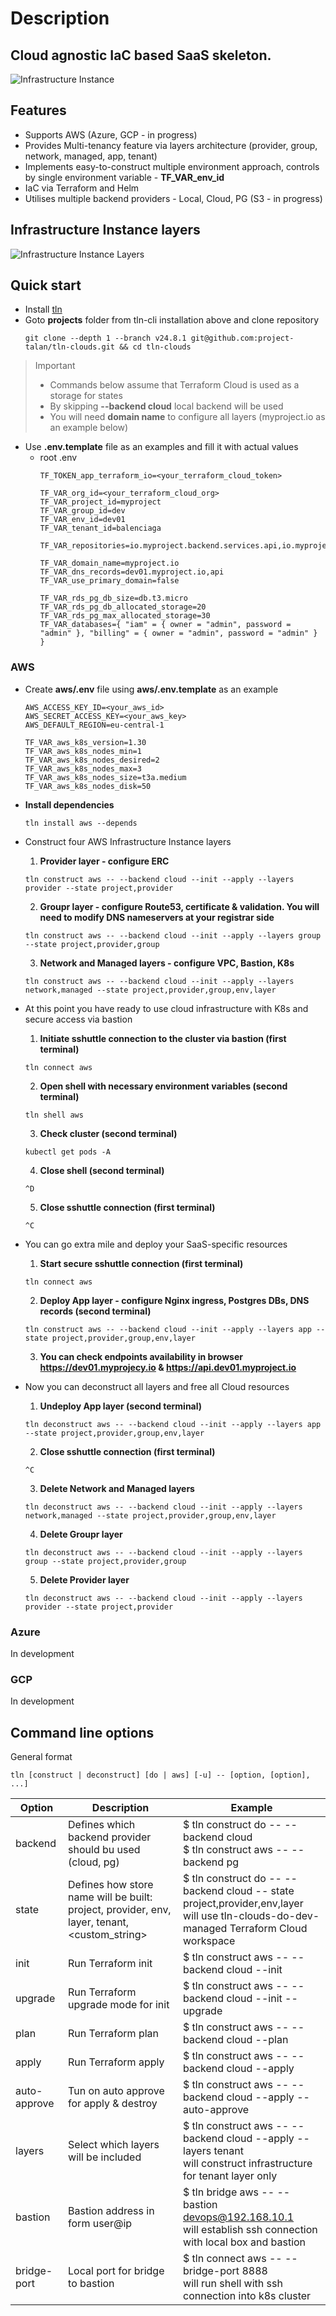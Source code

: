 # Description
## Cloud agnostic IaC based SaaS skeleton.
![Infrastructure Instance](ii.png)

## Features
* Supports AWS (Azure, GCP - in progress)
* Provides Multi-tenancy feature via layers architecture (provider, group, network, managed, app, tenant)
* Implements easy-to-construct multiple environment approach, controls by single environment variable - **TF_VAR_env_id**
* IaC via Terraform and Helm
* Utilises multiple backend providers - Local, Cloud, PG (S3 - in progress)

## Infrastructure Instance layers
![Infrastructure Instance Layers](layers.png)

## Quick start
* Install [tln](https://www.npmjs.com/package/tln-cli)
* Goto **projects** folder from tln-cli installation above and clone repository
  ```
  git clone --depth 1 --branch v24.8.1 git@github.com:project-talan/tln-clouds.git && cd tln-clouds
  ```
> Important<br>
> * Commands below assume that Terraform Cloud is used as a storage for states<br/>
> * By skipping **--backend cloud** local backend will be used<br/>
> * You will need **domain name** to configure all layers (myproject.io as an example below)
* Use **.env.template** file as an examples and fill it with actual values
  * root .env
    ```
    TF_TOKEN_app_terraform_io=<your_terraform_cloud_token>

    TF_VAR_org_id=<your_terraform_cloud_org>
    TF_VAR_project_id=myproject
    TF_VAR_group_id=dev
    TF_VAR_env_id=dev01
    TF_VAR_tenant_id=balenciaga
    
    TF_VAR_repositories=io.myproject.backend.services.api,io.myproject.web.landing

    TF_VAR_domain_name=myproject.io
    TF_VAR_dns_records=dev01.myproject.io,api
    TF_VAR_use_primary_domain=false

    TF_VAR_rds_pg_db_size=db.t3.micro
    TF_VAR_rds_pg_db_allocated_storage=20
    TF_VAR_rds_pg_max_allocated_storage=30
    TF_VAR_databases={ "iam" = { owner = "admin", password = "admin" }, "billing" = { owner = "admin", password = "admin" } }
    ```

### AWS
  * Create **aws/.env** file using **aws/.env.template** as an example
    ```
    AWS_ACCESS_KEY_ID=<your_aws_id>
    AWS_SECRET_ACCESS_KEY=<your_aws_key>
    AWS_DEFAULT_REGION=eu-central-1

    TF_VAR_aws_k8s_version=1.30
    TF_VAR_aws_k8s_nodes_min=1
    TF_VAR_aws_k8s_nodes_desired=2
    TF_VAR_aws_k8s_nodes_max=3
    TF_VAR_aws_k8s_nodes_size=t3a.medium
    TF_VAR_aws_k8s_nodes_disk=50
    ```
* **Install dependencies**
  ```
  tln install aws --depends
  ```
* Construct four AWS Infrastructure Instance layers

  1. **Provider layer - configure ERC**
    ```
    tln construct aws -- --backend cloud --init --apply --layers provider --state project,provider
    ```
  2. **Groupr layer - configure Route53, certificate & validation. You will need to modify DNS nameservers at your registrar side**
    ```
    tln construct aws -- --backend cloud --init --apply --layers group --state project,provider,group
    ```
  3. **Network and Managed layers - configure VPC, Bastion, K8s**
    ```
    tln construct aws -- --backend cloud --init --apply --layers network,managed --state project,provider,group,env,layer
    ```
* At this point you have ready to use cloud infrastructure with K8s and secure access via bastion
  
  1. **Initiate sshuttle connection to the cluster via bastion (first terminal)**
    ```
    tln connect aws
    ```
  2. **Open shell with necessary environment variables (second terminal)**
    ```
    tln shell aws
    ```
  3. **Check cluster (second terminal)**
    ```
    kubectl get pods -A
    ```
  4. **Close shell (second terminal)**
    ```
    ^D
    ```
  5. **Close sshuttle connection (first terminal)**
    ```
    ^C
    ```
* You can go extra mile and deploy your SaaS-specific resources

  1. **Start secure sshuttle connection (first terminal)**
    ```
    tln connect aws
    ```
  2. **Deploy App layer - configure Nginx ingress, Postgres DBs, DNS records (second terminal)**
    ```
    tln construct aws -- --backend cloud --init --apply --layers app --state project,provider,group,env,layer
    ```
  3. **You can check endpoints availability in browser https://dev01.myprojecy.io & https://api.dev01.myproject.io**

* Now you can deconstruct all layers and free all Cloud resources

  1. **Undeploy App layer (second terminal)**
    ```
    tln deconstruct aws -- --backend cloud --init --apply --layers app --state project,provider,group,env,layer
    ```
  2. **Close sshuttle connection (first terminal)**
    ```
    ^C
    ```
  3. **Delete Network and Managed layers**
    ```
    tln deconstruct aws -- --backend cloud --init --apply --layers network,managed --state project,provider,group,env,layer
    ```
  4. **Delete Groupr layer**
    ```
    tln deconstruct aws -- --backend cloud --init --apply --layers group --state project,provider,group
    ```
  5. **Delete Provider layer**
    ```
    tln deconstruct aws -- --backend cloud --init --apply --layers provider --state project,provider
    ```

### Azure
  In development

### GCP
  In development

## Command line options
General format
```
tln [construct | deconstruct] [do | aws] [-u] -- [option, [option], ...]
```
| Option  | Description | Example |
| ------------- | ------------- | ------------- |
| backend | Defines which backend provider should bu used (cloud, pg) | $ tln construct do -- --backend cloud <br /> $ tln construct aws -- --backend pg |
| state | Defines how store name will be built: project, provider, env, layer, tenant, <custom_string> | $ tln construct do -- --backend cloud -- state project,provider,env,layer <br /> will use tln-clouds-do-dev-managed Terraform Cloud workspace  |
| init | Run Terraform init | $ tln construct aws -- --backend cloud --init |
| upgrade | Run Terraform upgrade mode for init | $ tln construct aws -- --backend cloud --init --upgrade |
| plan | Run Terraform plan | $ tln construct aws -- --backend cloud --plan |
| apply | Run Terraform apply | $ tln construct aws -- --backend cloud --apply |
| auto-approve | Tun on auto approve for apply & destroy | $ tln construct aws -- --backend cloud --apply --auto-approve |
| layers | Select which layers will be included | $ tln construct aws -- --backend cloud --apply --layers tenant <br /> will construct infrastructure for tenant layer only |
| bastion | Bastion address in form user@ip | $ tln bridge aws -- --bastion devops@192.168.10.1 <br /> will establish ssh connection with local box and bastion |
| bridge-port | Local port for bridge to bastion | $ tln connect aws -- --bridge-port 8888 <br /> will run shell with ssh connection into k8s cluster |
